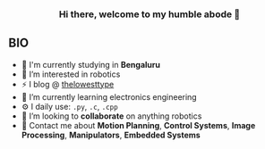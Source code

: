 
<h3 align="center"> Hi there, welcome to my humble abode 👋</h3>

## BIO

- 🏢 I'm currently studying in **Bengaluru**
-  👀 I’m interested in robotics
- ⚡ I blog @ <a href="https://thelowesttype.github.io/" target="_blank">thelowesttype</a>
-   🌱 I’m currently learning  electronics engineering
- ⚙️ I daily use: `.py`, `.c`, `.cpp`
- 💞️ I’m looking to **collaborate** on anything robotics
- 💬 Contact me about **Motion Planning**, **Control Systems**, **Image Processing**, **Manipulators**, **Embedded Systems**

